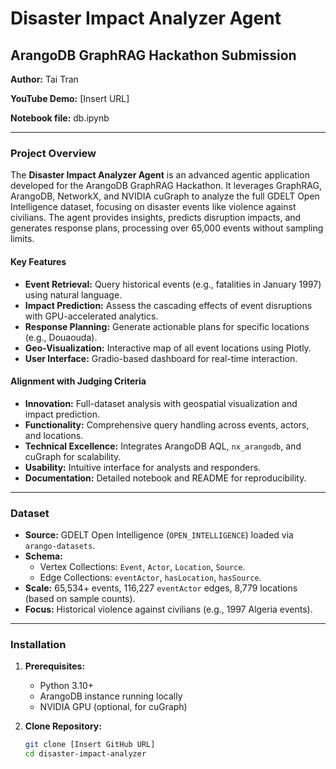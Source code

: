 # Disaster Impact Analyzer Agent
## ArangoDB GraphRAG Hackathon Submission

**Author:** Tai Tran

**YouTube Demo:** [Insert URL]  

**Notebook file:** db.ipynb

---

### Project Overview

The **Disaster Impact Analyzer Agent** is an advanced agentic application developed for the ArangoDB GraphRAG Hackathon. It leverages GraphRAG, ArangoDB, NetworkX, and NVIDIA cuGraph to analyze the full GDELT Open Intelligence dataset, focusing on disaster events like violence against civilians. The agent provides insights, predicts disruption impacts, and generates response plans, processing over 65,000 events without sampling limits.

#### Key Features
- **Event Retrieval:** Query historical events (e.g., fatalities in January 1997) using natural language.
- **Impact Prediction:** Assess the cascading effects of event disruptions with GPU-accelerated analytics.
- **Response Planning:** Generate actionable plans for specific locations (e.g., Douaouda).
- **Geo-Visualization:** Interactive map of all event locations using Plotly.
- **User Interface:** Gradio-based dashboard for real-time interaction.

#### Alignment with Judging Criteria
- **Innovation:** Full-dataset analysis with geospatial visualization and impact prediction.
- **Functionality:** Comprehensive query handling across events, actors, and locations.
- **Technical Excellence:** Integrates ArangoDB AQL, `nx_arangodb`, and cuGraph for scalability.
- **Usability:** Intuitive interface for analysts and responders.
- **Documentation:** Detailed notebook and README for reproducibility.

---

### Dataset
- **Source:** GDELT Open Intelligence (`OPEN_INTELLIGENCE`) loaded via `arango-datasets`.
- **Schema:** 
  - Vertex Collections: `Event`, `Actor`, `Location`, `Source`.
  - Edge Collections: `eventActor`, `hasLocation`, `hasSource`.
- **Scale:** 65,534+ events, 116,227 `eventActor` edges, 8,779 locations (based on sample counts).
- **Focus:** Historical violence against civilians (e.g., 1997 Algeria events).

---

### Installation

1. **Prerequisites:**
   - Python 3.10+
   - ArangoDB instance running locally
   - NVIDIA GPU (optional, for cuGraph)

2. **Clone Repository:**
   ```bash
   git clone [Insert GitHub URL]
   cd disaster-impact-analyzer
